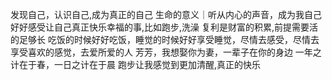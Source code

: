 发现自己，认识自己,成为真正的自己
生命的意义｜听从内心的声音，成为我自己
好好感受让自己真正快乐幸福的事,比如跑步,洗澡
复利是财富的积累,前提需要活的足够长
吃饭的时候好好吃饭，睡觉的时候好好享受睡觉，尽情去感受，尽情去享受喜欢的感觉，去爱所爱的人
芳芳，我想娶你为妻，一辈子在你的身边
一年之计在于春，一日之计在于晨
跑步让我感觉到更加清醒,真正的快乐
